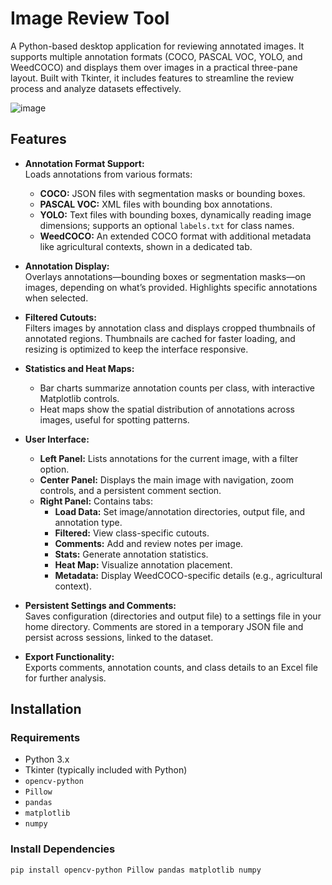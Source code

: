 # Image Review Tool

A Python-based desktop application for reviewing annotated images. It supports multiple annotation formats (COCO, PASCAL
VOC, YOLO, and WeedCOCO) and displays them over images in a practical three-pane layout. Built with Tkinter, it includes
features to streamline the review process and analyze datasets effectively.

![image](https://github.com/user-attachments/assets/44504f78-1c0e-44f0-abf8-4f64ace95451)

## Features

- **Annotation Format Support:**  
  Loads annotations from various formats:
    - **COCO:** JSON files with segmentation masks or bounding boxes.
    - **PASCAL VOC:** XML files with bounding box annotations.
    - **YOLO:** Text files with bounding boxes, dynamically reading image dimensions; supports an optional `labels.txt`
      for class names.
    - **WeedCOCO:** An extended COCO format with additional metadata like agricultural contexts, shown in a dedicated
      tab.

- **Annotation Display:**  
  Overlays annotations—bounding boxes or segmentation masks—on images, depending on what’s provided. Highlights specific
  annotations when selected.

- **Filtered Cutouts:**  
  Filters images by annotation class and displays cropped thumbnails of annotated regions. Thumbnails are cached for
  faster loading, and resizing is optimized to keep the interface responsive.

- **Statistics and Heat Maps:**
    - Bar charts summarize annotation counts per class, with interactive Matplotlib controls.
    - Heat maps show the spatial distribution of annotations across images, useful for spotting patterns.

- **User Interface:**
    - **Left Panel:** Lists annotations for the current image, with a filter option.
    - **Center Panel:** Displays the main image with navigation, zoom controls, and a persistent comment section.
    - **Right Panel:** Contains tabs:
        - **Load Data:** Set image/annotation directories, output file, and annotation type.
        - **Filtered:** View class-specific cutouts.
        - **Comments:** Add and review notes per image.
        - **Stats:** Generate annotation statistics.
        - **Heat Map:** Visualize annotation placement.
        - **Metadata:** Display WeedCOCO-specific details (e.g., agricultural context).

- **Persistent Settings and Comments:**  
  Saves configuration (directories and output file) to a settings file in your home directory. Comments are stored in a
  temporary JSON file and persist across sessions, linked to the dataset.

- **Export Functionality:**  
  Exports comments, annotation counts, and class details to an Excel file for further analysis.

## Installation

### Requirements

- Python 3.x
- Tkinter (typically included with Python)
- `opencv-python`
- `Pillow`
- `pandas`
- `matplotlib`
- `numpy`

### Install Dependencies

```bash
pip install opencv-python Pillow pandas matplotlib numpy

